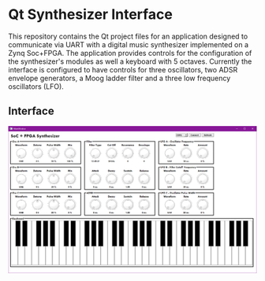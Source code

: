 # Qt Synthesizer Interface
This repository contains the Qt project files for an application designed to communicate via UART with a digital music synthesizer implemented on a Zynq Soc+FPGA. The application provides controls for the configuration of the synthesizer's modules as well a keyboard with 5 octaves. Currently the interface is configured to have controls for three oscillators, two ADSR envelope generators, a Moog ladder filter and a three low frequency oscillators (LFO).

## Interface
![](Images/interface.png)
